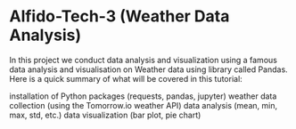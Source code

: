 # Alfido-Tech-3 (Weather Data Analysis)
In this project we conduct data analysis and visualization using a famous data analysis and visualisation on Weather data using library called Pandas. Here is a quick summary of what will be covered in this tutorial:

installation of Python packages (requests, pandas, jupyter)
weather data collection (using the Tomorrow.io weather API)
data analysis (mean, min, max, std, etc.)
data visualization (bar plot, pie chart)
